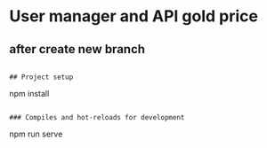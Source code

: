 # User manager and API gold price
## after create new branch
```

## Project setup
```
npm install
```

### Compiles and hot-reloads for development
```
npm run serve
